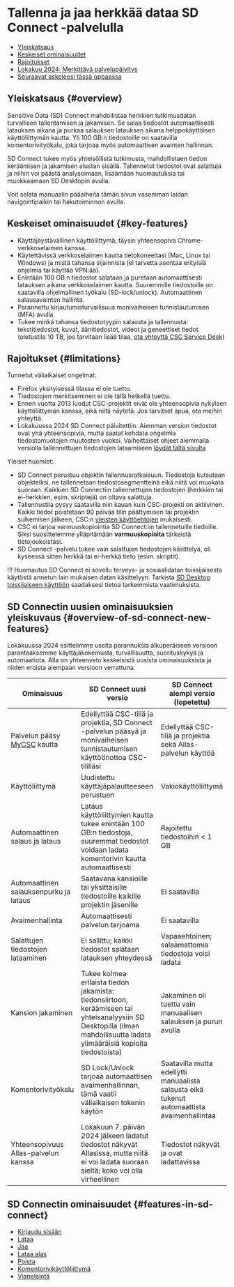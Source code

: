 # Tallenna ja jaa herkkää dataa SD Connect -palvelulla

- [Yleiskatsaus](#overview)
- [Keskeiset ominaisuudet](#key-features)
- [Rajoitukset](#limitations)
- [Lokakuu 2024: Merkittävä palvelupäivitys](#overview-of-sd-connect-new-features)
- [Seuraavat askeleesi tässä oppaassa](#features-in-sd-connect)

## Yleiskatsaus {#overview}

Sensitive Data (SD) Connect mahdollistaa herkkien tutkimusdatan turvallisen tallentamisen ja jakamisen. Se salaa tiedostot automaattisesti latauksen aikana ja purkaa salauksen latauksen aikana helppokäyttöisen käyttöliittymän kautta. Yli 100 GB:n tiedostoille on saatavilla komentorivityökalu, joka tarjoaa myös automaattisen avainten hallinnan.

SD Connect tukee myös yhteisöllistä tutkimusta, mahdollistaen tiedon keräämisen ja jakamisen alustan sisällä. Tallennetut tiedostot ovat salattuja ja niihin voi päästä analysoimaan, lisäämään huomautuksia tai muokkaamaan SD Desktopin avulla.

Voit selata manuaalin pääaiheita tämän sivun vasemman laidan navigointipalkin tai hakutoiminnon avulla.

## Keskeiset ominaisuudet {#key-features}

- Käyttäjäystävällinen käyttöliittymä, täysin yhteensopiva Chrome-verkkoselaimen kanssa.
- Käytettävissä verkkoselaimen kautta tietokoneeltasi (Mac, Linux tai Windows) ja mistä tahansa sijainnista (ei tarvetta asentaa erityisiä ohjelmia tai käyttää VPN:ää).
- Enintään 100 GB:n tiedostot salataan ja puretaan automaattisesti latauksen aikana verkkoselaimen kautta. Suuremmille tiedostoille on saatavilla ohjelmallinen työkalu (SD-lock/unlock). Automaattinen salausavainten hallinta.
- Parannettu kirjautumisturvallisuus monivaiheisen tunnistautumisen (MFA) avulla.
- Tukee minkä tahansa tiedostotyypin salausta ja tallennusta: tekstitiedostot, kuvat, äänitiedostot, videot ja geneettiset tiedot (oletustila 10 TB, jos tarvitaan lisää tilaa, [ota yhteyttä CSC Service Desk](../../support/contact.md))

## Rajoitukset {#limitations}

Tunnetut väliaikaiset ongelmat:

- Firefox yksityisessä tilassa ei ole tuettu.
- Tiedostojen merkitseminen ei ole tällä hetkellä tuettu.
- Ennen vuotta 2013 luodut CSC-projektit eivät ole yhteensopivia nykyisen käyttöliittymän kanssa, eikä niitä näytetä. Jos tarvitset apua, ota meihin yhteyttä.  
- Lokakuussa 2024 SD Connect päivitettiin. Aiemman version tiedostot ovat yhä yhteensopivia, mutta saatat kohdata ongelmia tiedostomuotojen muutosten vuoksi. Vaiheittaiset ohjeet aiemmalla versiolla tallennettujen tiedostojen lataamiseen [löydät tältä sivulta](./sd-connect-download.md)

Yleiset huomiot:

- SD Connect perustuu objektin tallennusratkaisuun. Tiedostoja kutsutaan objekteiksi, ne tallennetaan tiedostosegmentteinä eikä niitä voi muokata suoraan. Kaikkien SD Connectiin tallennettujen tiedostojen (herkkien tai ei-herkkien, esim. skriptejä) on oltava salattuja.
- Tallennustila pysyy saatavilla niin kauan kuin CSC-projekti on aktiivinen. Kaikki tiedot poistetaan 90 päivää tilin päättymisen tai projektin sulkemisen jälkeen, CSC:n [yleisten käyttöehtojen](https://research.csc.fi/general-terms-of-use) mukaisesti.
- CSC ei tarjoa varmuuskopiointia SD Connect:iin tallennetuille tiedoille. Siksi suosittelemme ylläpitämään **varmuuskopioita** tärkeistä tietojoukoistasi.
- SD Connect -palvelu tukee vain salattujen tiedostojen käsittelyä, oli kyseessä sitten herkkä tai ei-herkkä tieto (esim. skriptit).

!!! Huomautus
    SD Connect ei sovellu terveys- ja sosiaalidatan toissijaisesta käytöstä annetun lain mukaisen datan käsittelyyn. Tarkista [SD Desktop toissijaiseen käyttöön](./sd-desktop-audited.md) saadaksesi tietoa tarkemmista vaatimuksista.

## SD Connectin uusien ominaisuuksien yleiskuvaus {#overview-of-sd-connect-new-features}

Lokakuussa 2024 esittelimme useita parannuksia alkuperäiseen versioon parantaaksemme käyttäjäkokemusta, turvallisuutta, suorituskykyä ja automaatiota. Alla on yhteenveto keskeisistä uusista ominaisuuksista ja niiden eroista aiempaan versioon verrattuna.

| Ominaisuus | SD Connect uusi versio | SD Connect aiempi versio (lopetettu) |
|------------|------------------------|-------------------------------------|
|Palvelun pääsy [MyCSC](https://my.csc.fi) kautta|Edellyttää CSC-tiliä ja projektia, SD Connect -palvelun pääsyä ja monivaiheisen tunnistautumisen käyttöönottoa CSC-tililläsi|Edellyttää CSC-tiliä ja projektia sekä Allas-palvelun käyttöä|
|Käyttöliittymä|Uudistettu käyttäjäpalautteeseen perustuen|Vakiokäyttöliittymä|
|Automaattinen salaus ja lataus|Lataus käyttöliittymien kautta tukee enintään 100 GB:n tiedostoja, suuremmat tiedostot voidaan ladata komentorivin kautta automaattisesti|Rajoitettu tiedostoihin < 1 GB|
|Automaattinen salauksenpurku ja lataus|Saatavana kansioille tai yksittäisille tiedostoille kaikille projektin jäsenille|Ei saatavilla|
|Avaimenhallinta|Automaattisesti palvelun tarjoama|Ei saatavilla|
|Salattujen tiedostojen lataaminen|Ei sallittu; kaikki tiedostot salataan latauksen yhteydessä|Vapaaehtoinen; salaamattomia tiedostoja voisi ladata|
|Kansion jakaminen|Tukee kolmea erilaista tiedon jakamista: tiedonsiirtoon, keräämiseen tai yhteisanalyysiin SD Desktopilla (ilman mahdollisuutta ladata ylimääräisiä kopioita tiedostoista)|Jakaminen oli tuettu vain manuaalisen salauksen ja purun avulla|
|Komentorivityökalu|SD Lock/Unlock tarjoaa automaattisen avaimenhallinnan, tämä vaatii väliaikaisen tokenin käytön|Saatavilla mutta edellytti manuaalista salausta eikä tukenut automaattista avaimenhallintaa|
|Yhteensopivuus Allas-palvelun kanssa|Lokakuun 7. päivän 2024 jälkeen ladatut tiedostot näkyvät Allasissa, mutta niitä ei voi ladata suoraan sieltä; koko voi olla virheellinen|Tiedostot näkyvät ja ovat ladattavissa|

## SD Connectin ominaisuudet {#features-in-sd-connect}

- [Kirjaudu sisään](./sd-connect-login.md)
- [Lataa](./sd-connect-upload.md)
- [Jaa](./sd-connect-share.md)
- [Lataa alas](./sd-connect-download.md)
- [Poista](./sd-connect-delete.md)
- [Komentorivikäyttöliittymä](./sd-connect-command-line-interface.md)
- [Vianetsintä](./sd-connect-troubleshooting.md)